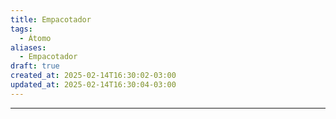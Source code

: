 ```yaml
---
title: Empacotador
tags:
  - Átomo
aliases:
  - Empacotador
draft: true
created_at: 2025-02-14T16:30:02-03:00
updated_at: 2025-02-14T16:30:04-03:00
---
```



---

